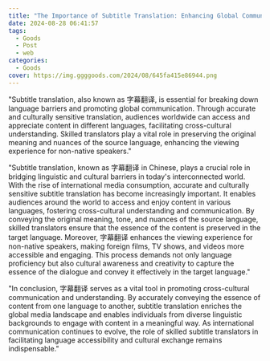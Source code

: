 ```yaml
---
title: "The Importance of Subtitle Translation: Enhancing Global Communication"
date: 2024-08-28 06:41:57
tags:
  - Goods
  - Post
  - web
categories:
  - Goods
cover: https://img.ggggoods.com/2024/08/645fa415e86944.png
---
```


"Subtitle translation, also known as 字幕翻译, is essential for breaking down language barriers and promoting global communication. Through accurate and culturally sensitive translation, audiences worldwide can access and appreciate content in different languages, facilitating cross-cultural understanding. Skilled translators play a vital role in preserving the original meaning and nuances of the source language, enhancing the viewing experience for non-native speakers."

"Subtitle translation, known as 字幕翻译 in Chinese, plays a crucial role in bridging linguistic and cultural barriers in today's interconnected world. With the rise of international media consumption, accurate and culturally sensitive subtitle translation has become increasingly important. It enables audiences around the world to access and enjoy content in various languages, fostering cross-cultural understanding and communication. By conveying the original meaning, tone, and nuances of the source language, skilled translators ensure that the essence of the content is preserved in the target language. Moreover, 字幕翻译 enhances the viewing experience for non-native speakers, making foreign films, TV shows, and videos more accessible and engaging. This process demands not only language proficiency but also cultural awareness and creativity to capture the essence of the dialogue and convey it effectively in the target language."

"In conclusion, 字幕翻译 serves as a vital tool in promoting cross-cultural communication and understanding. By accurately conveying the essence of content from one language to another, subtitle translation enriches the global media landscape and enables individuals from diverse linguistic backgrounds to engage with content in a meaningful way. As international communication continues to evolve, the role of skilled subtitle translators in facilitating language accessibility and cultural exchange remains indispensable."
